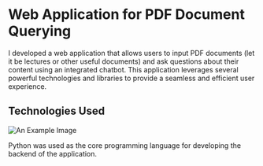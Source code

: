 <h1>Web Application for PDF Document Querying</h1>

I developed a web application that allows users to input PDF documents (let it be lectures or other useful documents) and ask questions about their content using an integrated chatbot. This application leverages several powerful technologies and libraries to provide a seamless and efficient user experience.


<h2>Technologies Used</h2>



<img src="[https://www.example.com/images/example-image.jpg](https://upload.wikimedia.org/wikipedia/commons/thumb/f/f8/Python_logo_and_wordmark.svg/2560px-Python_logo_and_wordmark.svg.png)" alt="An Example Image">



Python was used as the core programming language for developing the backend of the application.



